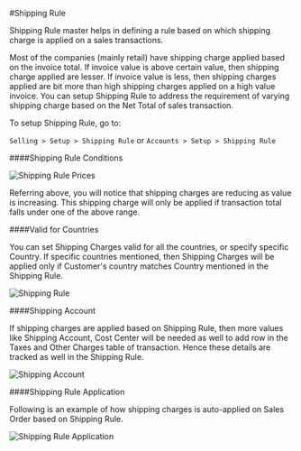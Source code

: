 <!-- add-breadcrumbs -->
#Shipping Rule

Shipping Rule master helps in defining a rule based on which shipping charge is applied on a sales transactions.

Most of the companies (mainly retail) have shipping charge applied based on the invoice total. If invoice value is above certain value, then shipping charge applied are lesser. If invoice value is less, then shipping charges applied are bit more than high shipping charges applied on a high value invoice. You can setup Shipping Rule to address the requirement of varying shipping charge based on the Net Total of sales transaction.

To setup Shipping Rule, go to:

`Selling > Setup > Shipping Rule` or `Accounts > Setup > Shipping Rule`

####Shipping Rule Conditions

<img alt="Shipping Rule Prices" class="screenshot"  src="{{docs_base_url}}/v12/assets/img/articles/shipping-charges-1.png">

Referring above, you will notice that shipping charges are reducing as value is increasing. This shipping charge will only be applied if transaction total falls under one of the above range.

####Valid for Countries

You can set Shipping Charges valid for all the countries, or specify specific Country. If specific countries mentioned, then Shipping Charges will be applied only if Customer's country matches Country mentioned in the Shipping Rule.

<img alt="Shipping Rule " class="screenshot"  src="{{docs_base_url}}/v12/assets/img/articles/shipping-charges-2.gif">

####Shipping Account

If shipping charges are applied based on Shipping Rule, then more values like Shipping Account, Cost Center will be needed as well to add row in the Taxes and Other Charges table of transaction. Hence these details are tracked as well in the Shipping Rule.

<img alt="Shipping Account" class="screenshot"  src="{{docs_base_url}}/v12/assets/img/articles/shipping-charges-3.png">

####Shipping Rule Application

Following is an example of how shipping charges is auto-applied on Sales Order based on Shipping Rule.

<img alt="Shipping Rule Application" class="screenshot"  src="{{docs_base_url}}/v12/assets/img/articles/shipping-charges-4.gif">
